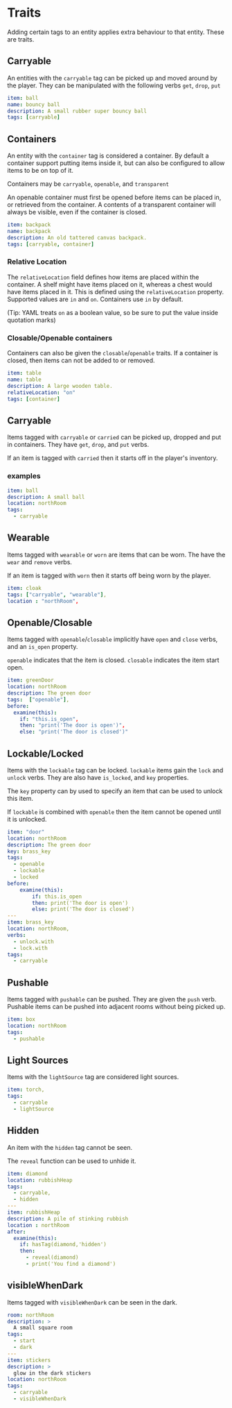 # Traits
Adding certain tags to an entity applies extra behaviour to that entity.  These are traits.

## Carryable
An entities with the `carryable` tag can be picked up and moved around by the player.
They can be manipulated with the following verbs `get`, `drop`, `put`

```yaml
item: ball
name: bouncy ball
description: A small rubber super bouncy ball
tags: [carryable]
```

## Containers
An entity with the `container` tag is considered a container.  By default a container support putting items inside it, but can also be configured to allow items to be on top of it.

Containers may be `carryable`, `openable`, and `transparent`

An openable container must first be opened before items can be placed in, or retrieved from the container.
A contents of a transparent container will always be visible, even if the container is closed.

```yaml
item: backpack
name: backpack
description: An old tattered canvas backpack.
tags: [carryable, container]
```

### Relative Location
The `relativeLocation` field defines how items are placed within the container.  A shelf might have items placed on it, whereas a chest would have items placed in it. This is defined using the `relativeLocation` property.
Supported values are `in` and `on`.  Containers use `in` by default.

(Tip: YAML treats `on` as a boolean value, so be sure to put the value inside quotation marks)

### Closable/Openable containers
Containers can also be given the `closable`/`openable` traits. If a container is closed, then items can not be added to or removed.

```yaml
item: table
name: table
description: A large wooden table.
relativeLocation: "on"
tags: [container]
```

## Carryable

Items tagged with `carryable` or `carried` can be picked up, dropped and put in containers. They have `get`, `drop`, and `put` verbs.

If an item is tagged with `carried` then it starts off in the player's inventory.

### examples

```yaml
item: ball
description: A small ball
location: northRoom
tags: 
  - carryable
```

## Wearable

Items tagged with `wearable` or `worn` are items that can be worn.  The have the `wear` and `remove` verbs.

If an item is tagged with `worn` then it starts off being worn by the player.

```yaml
item: cloak
tags: ["carryable", "wearable"],
location : "northRoom",
```

## Openable/Closable

Items tagged with `openable`/`closable` implicitly have `open` and `close` verbs, and an `is_open` property.

`openable` indicates that the item is closed.  `closable` indicates the item start open.

```yaml
item: greenDoor
location: northRoom
description: The green door
tags:  ["openable"],
before: 
  examine(this): 
    if: "this.is_open",
    then: "print('The door is open')",
    else: "print('The door is closed')"
```

## Lockable/Locked

Items with the `lockable` tag can be locked.  `lockable` items gain the `lock` and `unlock` verbs.
They are also have `is_locked`, and `key` properties.

The `key` property can by used to specify an item that can be used to unlock this item.

If `lockable` is combined with `openable` then the item cannot be opened until it is unlocked.

```yaml
item: "door"
location: northRoom
description: The green door
key: brass_key
tags: 
  - openable
  - lockable
  - locked
before:
    examine(this): 
        if: this.is_open
        then: print('The door is open')
        else: print('The door is closed')
---
item: brass_key
location: northRoom,
verbs: 
  - unlock.with
  - lock.with
tags: 
  - carryable
```

## Pushable

Items tagged with `pushable` can be pushed. They are given the `push` verb.
Pushable items can be pushed into adjacent rooms without being picked up.

```yaml
item: box
location: northRoom
tags: 
  - pushable
```

## Light Sources
Items with the `lightSource` tag are considered light sources.

```yaml
item: torch,
tags: 
  - carryable
  - lightSource
```

## Hidden
An item with the `hidden` tag cannot be seen.

The `reveal` function can be used to unhide it.

```yaml
item: diamond
location: rubbishHeap
tags: 
  - carryable, 
  - hidden
---
item: rubbishHeap
description: A pile of stinking rubbish
location : northRoom
after:
  examine(this): 
    if: hasTag(diamond,'hidden')
    then: 
      - reveal(diamond)
      - print('You find a diamond')
```

## visibleWhenDark
Items tagged with `visibleWhenDark` can be seen in the dark.

```yaml
room: northRoom
description: >
  A small square room
tags:
  - start
  - dark
---
item: stickers
description: >
  glow in the dark stickers
location: northRoom
tags: 
  - carryable
  - visibleWhenDark
```
